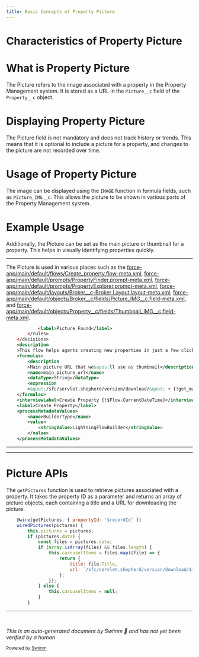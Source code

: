 ```yaml
---
title: Basic Concepts of Property Picture
---
```

# Characteristics of Property Picture

# What is Property Picture

The Picture refers to the image associated with a property in the Property Management system. It is stored as a URL in the <SwmToken path="force-app/main/default/flows/Create_property.flow-meta.xml" pos="317:4:4" line-data="            &lt;field&gt;Picture__c&lt;/field&gt;">`Picture__c`</SwmToken> field of the <SwmToken path="force-app/main/default/flows/Create_property.flow-meta.xml" pos="234:4:4" line-data="        &lt;object&gt;Property__c&lt;/object&gt;">`Property__c`</SwmToken> object.

# Displaying Property Picture

The Picture field is not mandatory and does not track history or trends. This means that it is optional to include a picture for a property, and changes to the picture are not recorded over time.

# Usage of Property Picture

The image can be displayed using the `IMAGE` function in formula fields, such as `Picture_IMG__c`. This allows the picture to be shown in various parts of the Property Management system.

# Example Usage

Additionally, the Picture can be set as the main picture or thumbnail for a property. This helps in visually identifying properties quickly.

<SwmSnippet path="/force-app/main/default/flows/Create_property.flow-meta.xml" line="99">

---

The Picture is used in various places such as the <SwmPath>[force-app/main/default/flows/Create_property.flow-meta.xml](force-app/main/default/flows/Create_property.flow-meta.xml)</SwmPath>, <SwmPath>[force-app/main/default/prompts/PropertyFinder.prompt-meta.xml](force-app/main/default/prompts/PropertyFinder.prompt-meta.xml)</SwmPath>, <SwmPath>[force-app/main/default/prompts/PropertyExplorer.prompt-meta.xml](force-app/main/default/prompts/PropertyExplorer.prompt-meta.xml)</SwmPath>, <SwmPath>[force-app/main/default/layouts/Broker__c-Broker Layout.layout-meta.xml](force-app/main/default/layouts/Broker__c-Broker%20Layout.layout-meta.xml)</SwmPath>, <SwmPath>[force-app/main/default/objects/Broker__c/fields/Picture_IMG__c.field-meta.xml](force-app/main/default/objects/Broker__c/fields/Picture_IMG__c.field-meta.xml)</SwmPath>, and <SwmPath>[force-app/main/default/objects/Property__c/fields/Thumbnail_IMG__c.field-meta.xml](force-app/main/default/objects/Property__c/fields/Thumbnail_IMG__c.field-meta.xml)</SwmPath>.

```xml
            <label>Picture Found</label>
        </rules>
    </decisions>
    <description
    >This flow helps agents creating new properties in just a few clicks. It calculates the geocoded address calling out to a 3rd party service.</description>
    <formulas>
        <description
        >Main picture URL that we&apos;ll use as thumbnail</description>
        <name>main_picture_url</name>
        <dataType>String</dataType>
        <expression
        >&quot;/sfc/servlet.shepherd/version/download/&quot; + {!get_main_content_version.Id}</expression>
    </formulas>
    <interviewLabel>Create Property {!$Flow.CurrentDateTime}</interviewLabel>
    <label>Create Property</label>
    <processMetadataValues>
        <name>BuilderType</name>
        <value>
            <stringValue>LightningFlowBuilder</stringValue>
        </value>
    </processMetadataValues>
```

---

</SwmSnippet>

<SwmSnippet path="/force-app/main/default/lwc/propertyCarousel/propertyCarousel.js" line="22">

---

# Picture APIs

The <SwmToken path="force-app/main/default/lwc/propertyCarousel/propertyCarousel.js" pos="22:4:4" line-data="    @wire(getPictures, { propertyId: &#39;$recordId&#39; })">`getPictures`</SwmToken> function is used to retrieve pictures associated with a property. It takes the property ID as a parameter and returns an array of picture objects, each containing a title and a URL for downloading the picture.

```javascript
    @wire(getPictures, { propertyId: '$recordId' })
    wiredPictures(pictures) {
        this.pictures = pictures;
        if (pictures.data) {
            const files = pictures.data;
            if (Array.isArray(files) && files.length) {
                this.carouselItems = files.map((file) => {
                    return {
                        title: file.Title,
                        url: `/sfc/servlet.shepherd/version/download/${file.Id}`
                    };
                });
            } else {
                this.carouselItems = null;
            }
        }
```

---

</SwmSnippet>

&nbsp;

*This is an auto-generated document by Swimm 🌊 and has not yet been verified by a human*

<SwmMeta version="3.0.0" repo-id="Z2l0aHViJTNBJTNBZHJlYW1ob3VzZS1sd2MlM0ElM0FTd2ltbS1EZW1v" repo-name="dreamhouse-lwc"><sup>Powered by [Swimm](/)</sup></SwmMeta>

